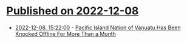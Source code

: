 # [Published on 2022-12-08](index.md)

* [2022-12-08, 15:22:00](https://tech.slashdot.org/story/22/12/08/145206/pacific-island-nation-of-vanuatu-has-been-knocked-offline-for-more-than-a-month?utm_source=rss1.0mainlinkanon&utm_medium=feed) - [Pacific Island Nation of Vanuatu Has Been Knocked Offline For More Than a Month](https://tech.slashdot.org/story/22/12/08/145206/pacific-island-nation-of-vanuatu-has-been-knocked-offline-for-more-than-a-month?utm_source=rss1.0mainlinkanon&utm_medium=feed)
